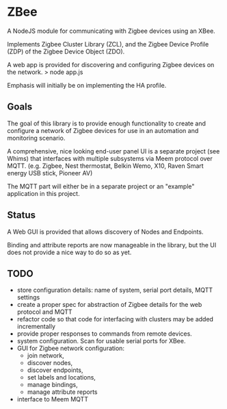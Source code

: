 ZBee
====

A NodeJS module for communicating with Zigbee devices using an XBee.

Implements Zigbee Cluster Library (ZCL), and the Zigbee Device Profile (ZDP) of the Zigbee Device Object (ZDO).

A web app is provided for discovering and configuring Zigbee devices on the network.
	> node app.js

Emphasis will initially be on implementing the HA profile.

Goals
-----
The goal of this library is to provide enough functionality to create and configure a network of Zigbee devices for use in an 
automation and monitoring scenario.

A comprehensive, nice looking end-user panel UI is a separate project (see Whims) that interfaces with multiple subsystems via
Meem protocol over MQTT.  (e.g. Zigbee, Nest thermostat, Belkin Wemo, X10, Raven Smart energy USB stick, Pioneer AV)

The MQTT part will either be in a separate project or an "example" application in this project.

Status
------

A Web GUI is provided that allows discovery of Nodes and Endpoints.

Binding and attribute reports are now manageable in the library, but the UI does not provide a nice way to do so as yet.

TODO
----

- store configuration details: name of system, serial port details, MQTT settings
- create a proper spec for abstraction of Zigbee details for the web protocol and MQTT
- refactor code so that code for interfacing with clusters may be added incrementally
- provide proper responses to commands from remote devices.
- system configuration.  Scan for usable serial ports for XBee.
- GUI for Zigbee network configuration: 
	- join network, 
	- discover nodes, 
	- discover endpoints, 
	- set labels and locations, 
	- manage bindings, 
	- manage attribute reports
- interface to Meem MQTT

